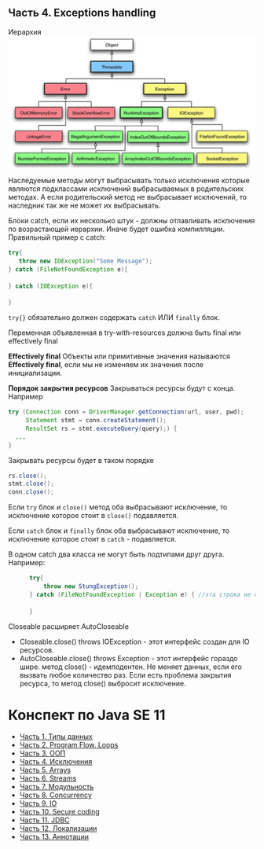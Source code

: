## Часть 4. Exceptions handling
Иерархия
![Исключения](../img/Java_Exceptions.jpg)

Наследуемые методы могут выбрасывать только исключения которые являются подклассами исключений выбрасываемых в родительских методах. А если родительский метод не выбрасывает исключений, то наследник так же не может их выбрасывать.

Блоки catch, если их несколько штук - должны отлавливать исключения по возрастающей иерархии. Иначе будет ошибка компилляции.
Правильный пример с catch:
 ```java
 try{  
    throw new IOException("Some Message");  
} catch (FileNotFoundException e){  
      
} catch (IOException e){  
      
}
 ```

`try{}` обязательно должен содержать `catch` ИЛИ `finally` блок.

Переменная объявленная в try-with-resources должна быть final или effectively final

**Effectively final**
Объекты или примитивные значения называются **Effectively final**, если мы не изменяем их значения после инициализации.

**Порядок закрытия ресурсов**
Закрываться ресурсы будут с конца. Например
```java
try (Connection conn = DriverManager.getConnection(url, user, pwd);
     Statement stmt = conn.createStatement();
     ResultSet rs = stmt.executeQuery(query);) {
  ...
}
```

Закрывать ресурсы будет в таком порядке
```java
rs.close();
stmt.close();
conn.close();
```


Если `try` блок и `close()`  метод оба выбрасывают исключение, то исключение которое стоит в `close()` подавляется.

Если `catch` блок и `finally` блок оба выбрасывают исключение, то исключение которое стоит в `catch` - подавляется.

В одном catch два класса не могут быть подтипами друг друга. Например:
```java
	  try{
          throw new StungException();
      } catch (FileNotFoundException | Exception e) { //эта строка не скомпилируется
         
      } 
```

Closeable расширяет AutoCloseable
- Closeable.close() throws IOException - этот интерфейс создан для IO ресурсов.
- AutoCloseable.close() throws Exception - этот интерфейс гораздо шире.
  метод close() - идемподентен. Не меняет данных, если его вызвать любое количество раз.
  Если есть проблема закрытия ресурса, то метод close() выбросит исключение.

# Конспект по Java SE 11
- [Часть 1. Типы данных](ch_1_DataTypes.md)
- [Часть 2. Program Flow. Loops](ch_2_Program_flow.md)
- [Часть 3. ООП](ch_3_Oop.md)
- [Часть 4. Исключения](ch_4_Exceptions.md)
- [Часть 5. Arrays](ch_5_Arrays.md)
- [Часть 6. Streams](ch_6_Streams.md)
- [Часть 7. Модульность](ch_7_Modularity.md)
- [Часть 8. Concurrency](ch_8_Concurrency.md)
- [Часть 9. IO](ch_9_IO.md)
- [Часть 10. Secure coding](ch_10_Secure_coding.md)
- [Часть 11. JDBC](ch_11_JDBC.md)
- [Часть 12. Локализации](ch_12_Localization.md)
- [Часть 13. Аннотации](ch_13_Annotations.md)
